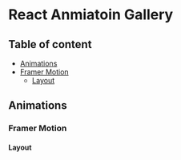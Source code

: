 # React Anmiatoin Gallery

## Table of content

 - [Animations](#animations)
  - [Framer Motion](#framer-motion)
    - [Layout](#layout)

## Animations

### Framer Motion

#### Layout